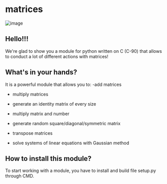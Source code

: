 # matrices

![image](https://github.com/DanyaNewSkater/matrices/assets/100216013/118f451d-1515-4f5e-aabd-d4a2fd10b147)

## Hello!!!
We're glad to show you a module for python written on C (C-90) that allows to conduct a lot of different actions with matrices!

## What's in your hands?
It is a powerful module that allows you to:
-add matrices

- multiply matrices

- generate an identity matrix of every size

- multiply matrix and number

- generate random square/diagonal/symmetric matrix

- transpose matrices

- solve systems of linear equations with Gaussian method

## How to install this module?
To start working with a module, you have to install and build file setup.py through CMD.
